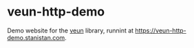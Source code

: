 # veun-http-demo

Demo website for the [veun](https://github.com/stanistan/veun) library,
runnint at <https://veun-http-demo.stanistan.com>.
